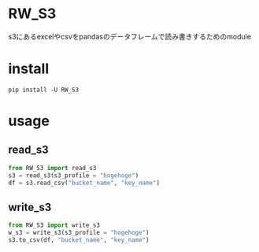 # RW_S3

s3にあるexcelやcsvをpandasのデータフレームで読み書きするためのmodule

# install

```shell
pip install -U RW_S3
```
# usage

## read_s3

```python
from RW_S3 import read_s3
s3 = read_s3(s3_profile = "hogehoge")
df = s3.read_csv("bucket_name", "key_name")
```

## write_s3

```python
from RW_S3 import write_s3
w_s3 = write_s3(s3_profile = "hogehoge")
s3.to_csv(df, "bucket_name", "key_name")
```
